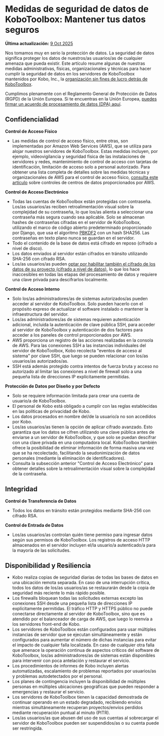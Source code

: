 # Medidas de seguridad de datos de KoboToolbox: Mantener tus datos seguros
**Última actualización:** <a href="https://github.com/kobotoolbox/docs/blob/f7c0f5afa58cad4b40bd6075209daef21a83ee6b/source/is_my_data_safe.md" class="reference">9 Oct 2025</a>

Nos tomamos muy en serio la protección de datos. La seguridad de datos significa proteger los datos de nuestros/as usuarios/as de cualquier amenaza que pueda existir. Este artículo resume algunas de nuestras medidas administrativas, físicas, organizacionales y técnicas para hacer cumplir la seguridad de datos en los servidores de KoboToolbox mantenidos por Kobo, Inc., la [organización sin fines de lucro detrás de KoboToolbox](https://www.kobotoolbox.org/about-us/).

Cumplimos plenamente con el Reglamento General de Protección de Datos (RGPD) de la Unión Europea. Si te encuentras en la Unión Europea, [puedes firmar un acuerdo de procesamiento de datos (DPA) aquí](https://www.digisigner.com/online/showTemplate?linkId=495db186-9c9e-4627-99f7-a943282eeab5).

## Confidencialidad

**Control de Acceso Físico**

-   Las medidas de control de acceso físico, entre otras, son implementadas por Amazon Web Services (AWS), que se utiliza para alojar nuestros servidores de KoboToolbox. Estas medidas incluyen, por ejemplo, videovigilancia y seguridad física de las instalaciones de servidores y redes, mantenimiento de control de acceso con tarjetas de identificación, limitación de acceso solo a personal autorizado. Para obtener una lista completa de detalles sobre las medidas técnicas y organizacionales de AWS para el control de acceso físico, [consulta este artículo](https://aws.amazon.com/compliance/data-center/controls/) sobre controles de centros de datos proporcionados por AWS.

**Control de Acceso Electrónico**

-   Todas las cuentas de KoboToolbox están protegidas con contraseña. Los/as usuarios/as reciben retroalimentación visual sobre la complejidad de su contraseña, lo que los/as alienta a seleccionar una contraseña más segura cuando sea aplicable. Solo se almacenan hashes de contraseñas cifradas en el servidor de KoboToolbox, utilizando el marco de código abierto predeterminado proporcionado por Django, que usa el algoritmo [PBKDF2](https://en.wikipedia.org/wiki/PBKDF2) con un hash SHA256. Las contraseñas en texto plano nunca se guardan en el servidor.
-   Todo el contenido de la base de datos está cifrado en reposo (cifrado a nivel de disco).
-   Los datos enviados al servidor están cifrados en tránsito utilizando SHA-256 con cifrado RSA.
-   Los/as usuarios/as pueden [optar por habilitar también el cifrado de los datos de su proyecto (cifrado a nivel de datos)](encrypting_forms.md), lo que los hace inaccesibles en todas las etapas del procesamiento de datos y requiere una clave privada para descifrarlos localmente.

**Control de Acceso Interno**

-   Solo los/as administradores/as de sistemas autorizados/as pueden acceder al servidor de KoboToolbox. Solo pueden hacerlo con el propósito expreso de actualizar el software instalado o mantener la infraestructura del servidor.
-   Los/as administradores/as de sistemas requieren autenticación adicional, incluida la autenticación de clave pública SSH, para acceder al servidor de KoboToolbox y autenticación de dos factores para acceder a los paneles de control proporcionados por AWS.
-   AWS proporciona un registro de las acciones realizadas en la consola de AWS. Para las conexiones SSH a las instancias individuales del servidor de KoboToolbox, Kobo recolecta "eventos de acceso al sistema" por clave SSH, que luego se pueden relacionar con los/as usuarios/as autorizados/as.
-   SSH está además protegido contra intentos de fuerza bruta y acceso no autorizado al limitar las conexiones a nivel de firewall solo a una pequeña lista de direcciones IP explícitamente permitidas.

**Protección de Datos por Diseño y por Defecto**

-   Solo se requiere información limitada para crear una cuenta de usuario/a de KoboToolbox.
-   El personal de Kobo está obligado a cumplir con las reglas establecidas en las políticas de privacidad de Kobo.
-   Los datos procesados en nombre del/de la usuario/a no son accedidos por Kobo.
-   Los/as usuarios/as tienen la opción de aplicar cifrado avanzado. Esto garantiza que los datos se cifren utilizando una clave pública antes de enviarse a un servidor de KoboToolbox, y que solo se puedan descifrar con una clave privada en una computadora local. KoboToolbox también ofrece la posibilidad de eliminar información de forma masiva una vez que se ha recolectado, facilitando la seudonimización de datos personales (mediante la eliminación de identificadores).
-   Consulta la subsección anterior "Control de Acceso Electrónico" para obtener detalles sobre la retroalimentación visual sobre la complejidad de la contraseña.

## Integridad

**Control de Transferencia de Datos**

-   Todos los datos en tránsito están protegidos mediante SHA-256 con cifrado RSA.

**Control de Entrada de Datos**

-   Los/as usuarios/as controlan quién tiene permiso para ingresar datos según sus permisos de KoboToolbox. Los registros de acceso HTTP almacenados en el servidor incluyen el/la usuario/a autenticado/a para la mayoría de las solicitudes.

## Disponibilidad y Resiliencia

-   Kobo realiza copias de seguridad diarias de todas las bases de datos en una ubicación remota separada. En caso de una interrupción crítica, todos los datos de los/as usuarios/as se restaurarán desde la copia de seguridad más reciente lo más rápido posible.
-   Los firewalls bloquean todas las solicitudes externas excepto las conexiones SSH desde una pequeña lista de direcciones IP explícitamente permitidas. El tráfico HTTP y HTTPS público no puede conectarse directamente al servidor de KoboToolbox, sino que es atendido por el balanceador de carga de AWS, que luego lo reenvía a los servidores front-end de Kobo.
-   Los servidores de KoboToolbox están configurados para usar múltiples instancias de servidor que se ejecutan simultáneamente y están configurados para aumentar el número de dichas instancias para evitar el impacto de cualquier falla localizada. En caso de cualquier otra falla que amenace la operación continua de aspectos críticos del software de KoboToolbox, los/as administradores/as de sistemas están disponibles para intervenir con poca antelación y restaurar el servicio.
-   Los procedimientos de informes de Kobo incluyen alertas automatizadas, escalamiento de problemas reportados por usuarios/as y problemas autodetectados por el personal.
-   Los planes de contingencia incluyen la disponibilidad de múltiples personas en múltiples ubicaciones geográficas que pueden responder a emergencias y restaurar el servicio.
-   Los servidores de KoboToolbox tienen la capacidad demostrada de continuar operando en un estado degradado, recibiendo envíos mientras simultáneamente recuperan proyectos/envíos perdidos mediante recuperación puntual al minuto (PITR).
-   Los/as usuarios/as que abusen del uso de sus cuentas al sobrecargar el servidor de KoboToolbox pueden ser suspendidos/as o su cuenta puede ser restringida.